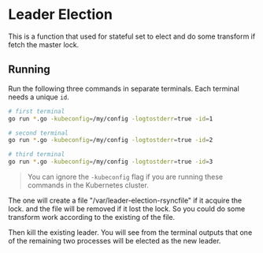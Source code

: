 # Leader Election

This is a function that used for stateful set to elect and do some transform if fetch the master lock.

## Running

Run the following three commands in separate terminals. Each terminal needs a unique `id`.

```bash
# first terminal 
go run *.go -kubeconfig=/my/config -logtostderr=true -id=1

# second terminal 
go run *.go -kubeconfig=/my/config -logtostderr=true -id=2

# third terminal
go run *.go -kubeconfig=/my/config -logtostderr=true -id=3
```
> You can ignore the `-kubeconfig` flag if you are running these commands in the Kubernetes cluster.

The one will create a file "/var/leader-election-rsyncfile" if it acquire the lock. and the file will be removed if it lost the lock. So you could do some transform work according to the existing of the file.

Then kill the existing leader. You will see from the terminal outputs that one of the remaining two processes will be elected as the new leader.
